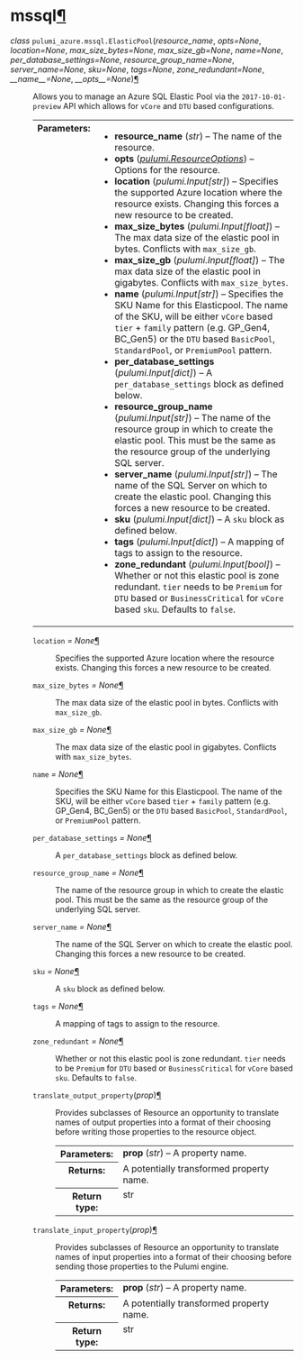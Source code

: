 <div class="section" id="module-pulumi_azure.mssql">
<span id="mssql"></span><h1>mssql<a class="headerlink" href="#module-pulumi_azure.mssql" title="Permalink to this headline">¶</a></h1>
<dl class="class">
<dt id="pulumi_azure.mssql.ElasticPool">
<em class="property">class </em><code class="descclassname">pulumi_azure.mssql.</code><code class="descname">ElasticPool</code><span class="sig-paren">(</span><em>resource_name</em>, <em>opts=None</em>, <em>location=None</em>, <em>max_size_bytes=None</em>, <em>max_size_gb=None</em>, <em>name=None</em>, <em>per_database_settings=None</em>, <em>resource_group_name=None</em>, <em>server_name=None</em>, <em>sku=None</em>, <em>tags=None</em>, <em>zone_redundant=None</em>, <em>__name__=None</em>, <em>__opts__=None</em><span class="sig-paren">)</span><a class="headerlink" href="#pulumi_azure.mssql.ElasticPool" title="Permalink to this definition">¶</a></dt>
<dd><p>Allows you to manage an Azure SQL Elastic Pool via the <code class="docutils literal notranslate"><span class="pre">2017-10-01-preview</span></code> API which allows for <code class="docutils literal notranslate"><span class="pre">vCore</span></code> and <code class="docutils literal notranslate"><span class="pre">DTU</span></code> based configurations.</p>
<table class="docutils field-list" frame="void" rules="none">
<col class="field-name" />
<col class="field-body" />
<tbody valign="top">
<tr class="field-odd field"><th class="field-name">Parameters:</th><td class="field-body"><ul class="first last simple">
<li><strong>resource_name</strong> (<em>str</em>) – The name of the resource.</li>
<li><strong>opts</strong> (<a class="reference internal" href="../../pulumi/#pulumi.ResourceOptions" title="pulumi.ResourceOptions"><em>pulumi.ResourceOptions</em></a>) – Options for the resource.</li>
<li><strong>location</strong> (<em>pulumi.Input</em><em>[</em><em>str</em><em>]</em>) – Specifies the supported Azure location where the resource exists. Changing this forces a new resource to be created.</li>
<li><strong>max_size_bytes</strong> (<em>pulumi.Input</em><em>[</em><em>float</em><em>]</em>) – The max data size of the elastic pool in bytes. Conflicts with <code class="docutils literal notranslate"><span class="pre">max_size_gb</span></code>.</li>
<li><strong>max_size_gb</strong> (<em>pulumi.Input</em><em>[</em><em>float</em><em>]</em>) – The max data size of the elastic pool in gigabytes. Conflicts with <code class="docutils literal notranslate"><span class="pre">max_size_bytes</span></code>.</li>
<li><strong>name</strong> (<em>pulumi.Input</em><em>[</em><em>str</em><em>]</em>) – Specifies the SKU Name for this Elasticpool. The name of the SKU, will be either <code class="docutils literal notranslate"><span class="pre">vCore</span></code> based <code class="docutils literal notranslate"><span class="pre">tier</span></code> + <code class="docutils literal notranslate"><span class="pre">family</span></code> pattern (e.g. GP_Gen4, BC_Gen5) or the <code class="docutils literal notranslate"><span class="pre">DTU</span></code> based <code class="docutils literal notranslate"><span class="pre">BasicPool</span></code>, <code class="docutils literal notranslate"><span class="pre">StandardPool</span></code>, or <code class="docutils literal notranslate"><span class="pre">PremiumPool</span></code> pattern.</li>
<li><strong>per_database_settings</strong> (<em>pulumi.Input</em><em>[</em><em>dict</em><em>]</em>) – A <code class="docutils literal notranslate"><span class="pre">per_database_settings</span></code> block as defined below.</li>
<li><strong>resource_group_name</strong> (<em>pulumi.Input</em><em>[</em><em>str</em><em>]</em>) – The name of the resource group in which to create the elastic pool. This must be the same as the resource group of the underlying SQL server.</li>
<li><strong>server_name</strong> (<em>pulumi.Input</em><em>[</em><em>str</em><em>]</em>) – The name of the SQL Server on which to create the elastic pool. Changing this forces a new resource to be created.</li>
<li><strong>sku</strong> (<em>pulumi.Input</em><em>[</em><em>dict</em><em>]</em>) – A <code class="docutils literal notranslate"><span class="pre">sku</span></code> block as defined below.</li>
<li><strong>tags</strong> (<em>pulumi.Input</em><em>[</em><em>dict</em><em>]</em>) – A mapping of tags to assign to the resource.</li>
<li><strong>zone_redundant</strong> (<em>pulumi.Input</em><em>[</em><em>bool</em><em>]</em>) – Whether or not this elastic pool is zone redundant. <code class="docutils literal notranslate"><span class="pre">tier</span></code> needs to be <code class="docutils literal notranslate"><span class="pre">Premium</span></code> for <code class="docutils literal notranslate"><span class="pre">DTU</span></code> based  or <code class="docutils literal notranslate"><span class="pre">BusinessCritical</span></code> for <code class="docutils literal notranslate"><span class="pre">vCore</span></code> based <code class="docutils literal notranslate"><span class="pre">sku</span></code>. Defaults to <code class="docutils literal notranslate"><span class="pre">false</span></code>.</li>
</ul>
</td>
</tr>
</tbody>
</table>
<dl class="attribute">
<dt id="pulumi_azure.mssql.ElasticPool.location">
<code class="descname">location</code><em class="property"> = None</em><a class="headerlink" href="#pulumi_azure.mssql.ElasticPool.location" title="Permalink to this definition">¶</a></dt>
<dd><p>Specifies the supported Azure location where the resource exists. Changing this forces a new resource to be created.</p>
</dd></dl>

<dl class="attribute">
<dt id="pulumi_azure.mssql.ElasticPool.max_size_bytes">
<code class="descname">max_size_bytes</code><em class="property"> = None</em><a class="headerlink" href="#pulumi_azure.mssql.ElasticPool.max_size_bytes" title="Permalink to this definition">¶</a></dt>
<dd><p>The max data size of the elastic pool in bytes. Conflicts with <code class="docutils literal notranslate"><span class="pre">max_size_gb</span></code>.</p>
</dd></dl>

<dl class="attribute">
<dt id="pulumi_azure.mssql.ElasticPool.max_size_gb">
<code class="descname">max_size_gb</code><em class="property"> = None</em><a class="headerlink" href="#pulumi_azure.mssql.ElasticPool.max_size_gb" title="Permalink to this definition">¶</a></dt>
<dd><p>The max data size of the elastic pool in gigabytes. Conflicts with <code class="docutils literal notranslate"><span class="pre">max_size_bytes</span></code>.</p>
</dd></dl>

<dl class="attribute">
<dt id="pulumi_azure.mssql.ElasticPool.name">
<code class="descname">name</code><em class="property"> = None</em><a class="headerlink" href="#pulumi_azure.mssql.ElasticPool.name" title="Permalink to this definition">¶</a></dt>
<dd><p>Specifies the SKU Name for this Elasticpool. The name of the SKU, will be either <code class="docutils literal notranslate"><span class="pre">vCore</span></code> based <code class="docutils literal notranslate"><span class="pre">tier</span></code> + <code class="docutils literal notranslate"><span class="pre">family</span></code> pattern (e.g. GP_Gen4, BC_Gen5) or the <code class="docutils literal notranslate"><span class="pre">DTU</span></code> based <code class="docutils literal notranslate"><span class="pre">BasicPool</span></code>, <code class="docutils literal notranslate"><span class="pre">StandardPool</span></code>, or <code class="docutils literal notranslate"><span class="pre">PremiumPool</span></code> pattern.</p>
</dd></dl>

<dl class="attribute">
<dt id="pulumi_azure.mssql.ElasticPool.per_database_settings">
<code class="descname">per_database_settings</code><em class="property"> = None</em><a class="headerlink" href="#pulumi_azure.mssql.ElasticPool.per_database_settings" title="Permalink to this definition">¶</a></dt>
<dd><p>A <code class="docutils literal notranslate"><span class="pre">per_database_settings</span></code> block as defined below.</p>
</dd></dl>

<dl class="attribute">
<dt id="pulumi_azure.mssql.ElasticPool.resource_group_name">
<code class="descname">resource_group_name</code><em class="property"> = None</em><a class="headerlink" href="#pulumi_azure.mssql.ElasticPool.resource_group_name" title="Permalink to this definition">¶</a></dt>
<dd><p>The name of the resource group in which to create the elastic pool. This must be the same as the resource group of the underlying SQL server.</p>
</dd></dl>

<dl class="attribute">
<dt id="pulumi_azure.mssql.ElasticPool.server_name">
<code class="descname">server_name</code><em class="property"> = None</em><a class="headerlink" href="#pulumi_azure.mssql.ElasticPool.server_name" title="Permalink to this definition">¶</a></dt>
<dd><p>The name of the SQL Server on which to create the elastic pool. Changing this forces a new resource to be created.</p>
</dd></dl>

<dl class="attribute">
<dt id="pulumi_azure.mssql.ElasticPool.sku">
<code class="descname">sku</code><em class="property"> = None</em><a class="headerlink" href="#pulumi_azure.mssql.ElasticPool.sku" title="Permalink to this definition">¶</a></dt>
<dd><p>A <code class="docutils literal notranslate"><span class="pre">sku</span></code> block as defined below.</p>
</dd></dl>

<dl class="attribute">
<dt id="pulumi_azure.mssql.ElasticPool.tags">
<code class="descname">tags</code><em class="property"> = None</em><a class="headerlink" href="#pulumi_azure.mssql.ElasticPool.tags" title="Permalink to this definition">¶</a></dt>
<dd><p>A mapping of tags to assign to the resource.</p>
</dd></dl>

<dl class="attribute">
<dt id="pulumi_azure.mssql.ElasticPool.zone_redundant">
<code class="descname">zone_redundant</code><em class="property"> = None</em><a class="headerlink" href="#pulumi_azure.mssql.ElasticPool.zone_redundant" title="Permalink to this definition">¶</a></dt>
<dd><p>Whether or not this elastic pool is zone redundant. <code class="docutils literal notranslate"><span class="pre">tier</span></code> needs to be <code class="docutils literal notranslate"><span class="pre">Premium</span></code> for <code class="docutils literal notranslate"><span class="pre">DTU</span></code> based  or <code class="docutils literal notranslate"><span class="pre">BusinessCritical</span></code> for <code class="docutils literal notranslate"><span class="pre">vCore</span></code> based <code class="docutils literal notranslate"><span class="pre">sku</span></code>. Defaults to <code class="docutils literal notranslate"><span class="pre">false</span></code>.</p>
</dd></dl>

<dl class="method">
<dt id="pulumi_azure.mssql.ElasticPool.translate_output_property">
<code class="descname">translate_output_property</code><span class="sig-paren">(</span><em>prop</em><span class="sig-paren">)</span><a class="headerlink" href="#pulumi_azure.mssql.ElasticPool.translate_output_property" title="Permalink to this definition">¶</a></dt>
<dd><p>Provides subclasses of Resource an opportunity to translate names of output properties
into a format of their choosing before writing those properties to the resource object.</p>
<table class="docutils field-list" frame="void" rules="none">
<col class="field-name" />
<col class="field-body" />
<tbody valign="top">
<tr class="field-odd field"><th class="field-name">Parameters:</th><td class="field-body"><strong>prop</strong> (<em>str</em>) – A property name.</td>
</tr>
<tr class="field-even field"><th class="field-name">Returns:</th><td class="field-body">A potentially transformed property name.</td>
</tr>
<tr class="field-odd field"><th class="field-name">Return type:</th><td class="field-body">str</td>
</tr>
</tbody>
</table>
</dd></dl>

<dl class="method">
<dt id="pulumi_azure.mssql.ElasticPool.translate_input_property">
<code class="descname">translate_input_property</code><span class="sig-paren">(</span><em>prop</em><span class="sig-paren">)</span><a class="headerlink" href="#pulumi_azure.mssql.ElasticPool.translate_input_property" title="Permalink to this definition">¶</a></dt>
<dd><p>Provides subclasses of Resource an opportunity to translate names of input properties into
a format of their choosing before sending those properties to the Pulumi engine.</p>
<table class="docutils field-list" frame="void" rules="none">
<col class="field-name" />
<col class="field-body" />
<tbody valign="top">
<tr class="field-odd field"><th class="field-name">Parameters:</th><td class="field-body"><strong>prop</strong> (<em>str</em>) – A property name.</td>
</tr>
<tr class="field-even field"><th class="field-name">Returns:</th><td class="field-body">A potentially transformed property name.</td>
</tr>
<tr class="field-odd field"><th class="field-name">Return type:</th><td class="field-body">str</td>
</tr>
</tbody>
</table>
</dd></dl>

</dd></dl>

</div>
